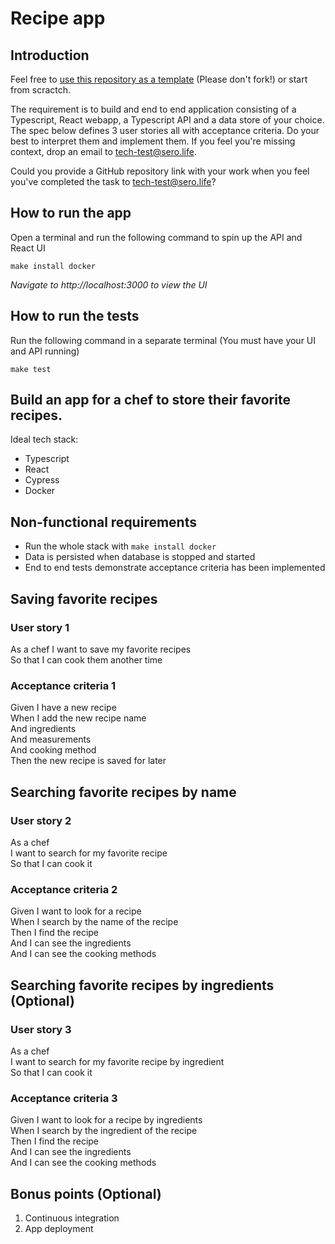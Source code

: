 # Recipe app
## Introduction
Feel free to [use this repository as a template](../../generate) (Please don't fork!) or start from scractch.

The requirement is to build and end to end application consisting of a Typescript, React webapp, a Typescript API and a data store of your choice.
The spec below defines 3 user stories all with acceptance criteria. Do your best to interpret them and implement them. If you feel you're missing context, drop an email to tech-test@sero.life.

Could you provide a GitHub repository link with your work when you feel you've completed the task to tech-test@sero.life?

## How to run the app

Open a terminal and run the following command to spin up the API and React UI

```
make install docker
```

_Navigate to http://localhost:3000 to view the UI_

## How to run the tests

Run the following command in a separate terminal (You must have your UI and API running)

```
make test
```

## Build an app for a chef to store their favorite recipes.
Ideal tech stack:
- Typescript
- React
- Cypress
- Docker

## Non-functional requirements
- Run the whole stack with `make install docker`
- Data is persisted when database is stopped and started
- End to end tests demonstrate acceptance criteria has been implemented


## Saving favorite recipes
### User story 1
As a chef
I want to save my favorite recipes\
So that I can cook them another time

### Acceptance criteria 1
Given I have a new recipe\
When I add the new recipe name\
And ingredients\
And measurements\
And cooking method\
Then the new recipe is saved for later
 
## Searching favorite recipes by name
### User story 2
As a chef\
I want to search for my favorite recipe\
So that I can cook it

### Acceptance criteria 2
Given I want to look for a recipe\
When I search by the name of the recipe\
Then I find the recipe\
And I can see the ingredients\
And I can see the cooking methods
 
## Searching favorite recipes by ingredients (Optional)
### User story 3
As a chef\
I want to search for my favorite recipe by ingredient\
So that I can cook it

### Acceptance criteria 3
Given I want to look for a recipe by ingredients\
When I search by the ingredient of the recipe\
Then I find the recipe\
And I can see the ingredients\
And I can see the cooking methods

## Bonus points (Optional)
1. Continuous integration
2. App deployment
